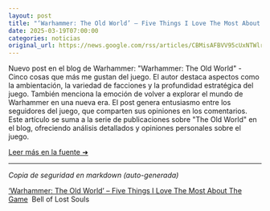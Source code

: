 ```yaml
---
layout: post
title: "‘Warhammer: The Old World’ – Five Things I Love The Most About The Game - Bell of Lost Souls"
date: 2025-03-19T07:00:00
categories: noticias
original_url: https://news.google.com/rss/articles/CBMisAFBVV95cUxNTWlrMXRjcG9GTDZadExDZlYyNUpMbzdTUzFScUZtYWxSWmlYWDdsdGYxXzRvcWk4cXVCN2VveTN5QjFybVdlRm1DUDdvc3dSeURWRGREVVMyWkMySk1TWDBqb3BNSW9UR0ZYQ1dsZXhrN2EtQkhIQ3ctVVVveklvS0h0aUFUXzBrMllMZGNKLTVOSGJUZzJHeGZnaVVVQjBYVDJwUVJwLVotVVQ0R09Bag?oc=5
---
```


Nuevo post en el blog de Warhammer: "Warhammer: The Old World" - Cinco cosas que más me gustan del juego. El autor destaca aspectos como la ambientación, la variedad de facciones y la profundidad estratégica del juego. También menciona la emoción de volver a explorar el mundo de Warhammer en una nueva era. El post genera entusiasmo entre los seguidores del juego, que comparten sus opiniones en los comentarios. Este artículo se suma a la serie de publicaciones sobre "The Old World" en el blog, ofreciendo análisis detallados y opiniones personales sobre el juego.

[Leer más en la fuente ➜](https://news.google.com/rss/articles/CBMisAFBVV95cUxNTWlrMXRjcG9GTDZadExDZlYyNUpMbzdTUzFScUZtYWxSWmlYWDdsdGYxXzRvcWk4cXVCN2VveTN5QjFybVdlRm1DUDdvc3dSeURWRGREVVMyWkMySk1TWDBqb3BNSW9UR0ZYQ1dsZXhrN2EtQkhIQ3ctVVVveklvS0h0aUFUXzBrMllMZGNKLTVOSGJUZzJHeGZnaVVVQjBYVDJwUVJwLVotVVQ0R09Bag?oc=5)

---
*Copia de seguridad en markdown (auto-generada)*

[‘Warhammer: The Old World’ – Five Things I Love The Most About The Game](https://news.google.com/rss/articles/CBMisAFBVV95cUxNTWlrMXRjcG9GTDZadExDZlYyNUpMbzdTUzFScUZtYWxSWmlYWDdsdGYxXzRvcWk4cXVCN2VveTN5QjFybVdlRm1DUDdvc3dSeURWRGREVVMyWkMySk1TWDBqb3BNSW9UR0ZYQ1dsZXhrN2EtQkhIQ3ctVVVveklvS0h0aUFUXzBrMllMZGNKLTVOSGJUZzJHeGZnaVVVQjBYVDJwUVJwLVotVVQ0R09Bag?oc=5)  Bell of Lost Souls
